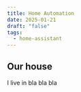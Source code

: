 ```yaml
---
title: Home Automation
date: 2025-01-21
draft: "false"
tags:
  - home-assistant
---
```

## Our house

I live in bla bla bla